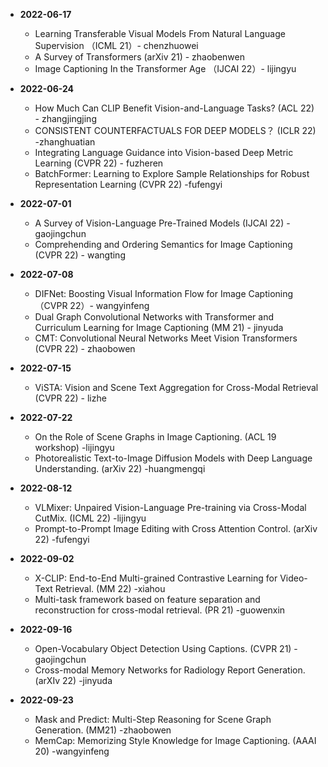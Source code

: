 * <span> **2022-06-17**  </span>
    * Learning Transferable Visual Models From Natural Language Supervision （ICML 21）- chenzhuowei
    * A Survey of Transformers (arXiv 21) - zhaobenwen
    * Image Captioning In the Transformer Age （IJCAI 22）- lijingyu

* <span> **2022-06-24**  </span>
	* How Much Can CLIP Benefit Vision-and-Language Tasks? (ACL 22) - zhangjingjing
	* CONSISTENT COUNTERFACTUALS FOR DEEP MODELS？ (ICLR 22) -zhanghuatian
	* Integrating Language Guidance into Vision-based Deep Metric Learning (CVPR 22) - fuzheren
	* BatchFormer: Learning to Explore Sample Relationships for Robust Representation Learning (CVPR 22) -fufengyi 

* <span> **2022-07-01**  </span>
	* A Survey of Vision-Language Pre-Trained Models (IJCAI 22) - gaojingchun
	* Comprehending and Ordering Semantics for Image Captioning (CVPR 22) - wangting

* <span> **2022-07-08**  </span>
	* DIFNet: Boosting Visual Information Flow for Image Captioning （CVPR 22）- wangyinfeng
	* Dual Graph Convolutional Networks with Transformer and Curriculum Learning for Image Captioning (MM 21) - jinyuda
	* CMT: Convolutional Neural Networks Meet Vision Transformers (CVPR 22) - zhaobowen

* <span> **2022-07-15**  </span>
	* ViSTA: Vision and Scene Text Aggregation for Cross-Modal Retrieval (CVPR 22) - lizhe

* <span> **2022-07-22**  </span>
	* On the Role of Scene Graphs in Image Captioning. (ACL 19 workshop) -lijingyu
	* Photorealistic Text-to-Image Diffusion Models with Deep Language Understanding. (arXiv 22) -huangmengqi

* <span> **2022-08-12**  </span>
	* VLMixer: Unpaired Vision-Language Pre-training via Cross-Modal CutMix. (ICML 22) -lijingyu
	* Prompt-to-Prompt Image Editing with Cross Attention Control. (arXiv 22) -fufengyi

* <span> **2022-09-02**  </span>
	* X-CLIP: End-to-End Multi-grained Contrastive Learning for Video-Text Retrieval. (MM 22) -xiahou
	* Multi-task framework based on feature separation and reconstruction for cross-modal retrieval. (PR 21) -guowenxin

* <span> **2022-09-16**  </span>
	* Open-Vocabulary Object Detection Using Captions. (CVPR 21) -gaojingchun
	* Cross-modal Memory Networks for Radiology Report Generation. (arXIv 22) -jinyuda

* <span> **2022-09-23**  </span>
	* Mask and Predict: Multi-Step Reasoning for Scene Graph Generation. (MM21) -zhaobowen
	* MemCap: Memorizing Style Knowledge for Image Captioning. (AAAI 20) -wangyinfeng
